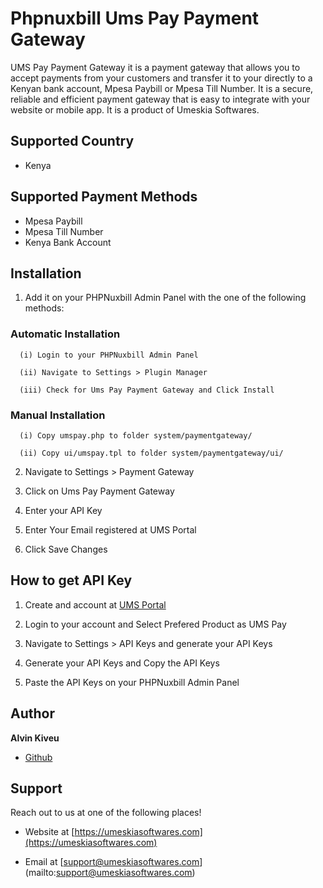 # Phpnuxbill Ums Pay Payment Gateway

UMS Pay Payment Gateway it is a payment gateway that allows you to accept payments from your customers and transfer it to your directly to a Kenyan bank account, Mpesa Paybill or Mpesa Till Number. It is a secure, reliable and efficient payment gateway that is easy to integrate with your website or mobile app. It is a product of Umeskia Softwares.

## Supported Country

- Kenya

## Supported Payment Methods

- Mpesa Paybill
- Mpesa Till Number
- Kenya Bank Account

## Installation

1. Add it on your PHPNuxbill Admin Panel with the one of the following methods:

  ### Automatic Installation

      (i) Login to your PHPNuxbill Admin Panel

      (ii) Navigate to Settings > Plugin Manager

      (iii) Check for Ums Pay Payment Gateway and Click Install

  ### Manual Installation

      (i) Copy umspay.php to folder system/paymentgateway/

      (ii) Copy ui/umspay.tpl to folder system/paymentgateway/ui/

2. Navigate to Settings > Payment Gateway

3. Click on Ums Pay Payment Gateway

4. Enter your API Key

5. Enter Your Email registered at UMS Portal

6. Click Save Changes


## How to get API Key

1. Create and account at [UMS Portal](https://portal.umeskiasoftwares.com/)

2. Login to your account and Select Prefered Product as UMS Pay

3. Navigate to Settings > API Keys and generate your API Keys

4. Generate your API Keys and Copy the API Keys

5. Paste the API Keys on your PHPNuxbill Admin Panel


## Author

**Alvin Kiveu**

- [Github](https://github.com/alvin-kiveu/)

## Support

Reach out to us at one of the following places!

- Website at [https://umeskiasoftwares.com](https://umeskiasoftwares.com)

- Email at [support@umeskiasoftwares.com] (mailto:support@umeskiasoftwares.com)








 
